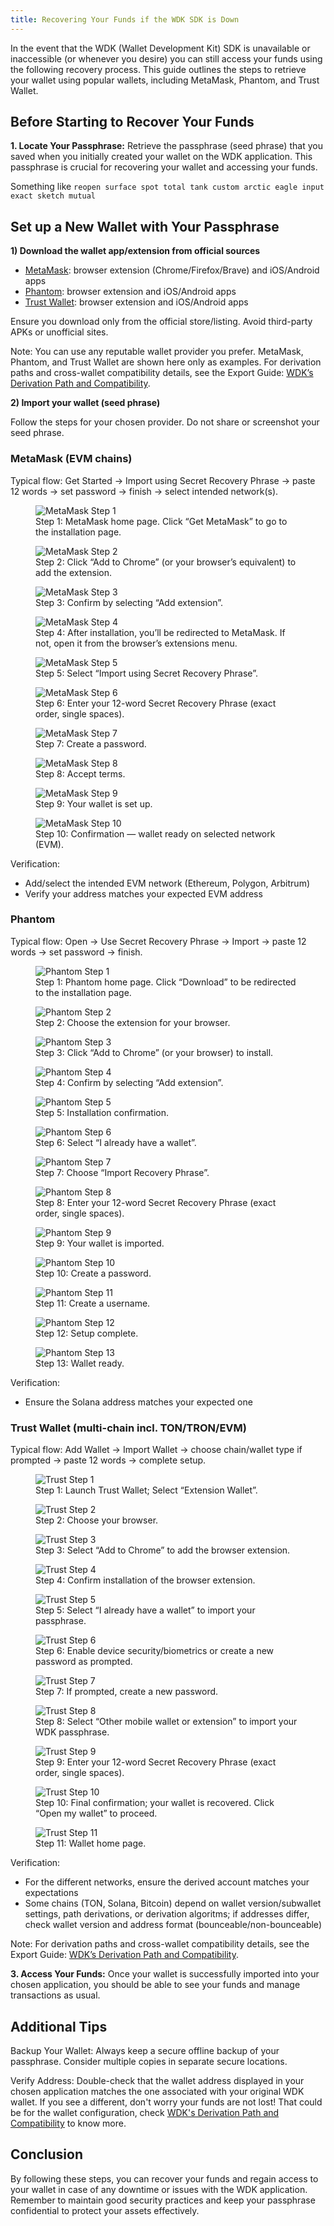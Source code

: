 ```yaml
---
title: Recovering Your Funds if the WDK SDK is Down
---
```


In the event that the WDK (Wallet Development Kit) SDK is unavailable or inaccessible (or whenever you desire) you can still access your funds using the following recovery process. This guide outlines the steps to retrieve your wallet using popular wallets, including MetaMask, Phantom, and Trust Wallet.

## Before Starting to Recover Your Funds

**1. Locate Your Passphrase:** Retrieve the passphrase (seed phrase) that you saved when you initially created your wallet on the WDK application. This passphrase is crucial for recovering your wallet and accessing your funds.

Something like `reopen surface spot total tank custom arctic eagle input exact sketch mutual`

## Set up a New Wallet with Your Passphrase

**1) Download the wallet app/extension from official sources**

- [MetaMask](https://metamask.io/): browser extension (Chrome/Firefox/Brave) and iOS/Android apps
- [Phantom](https://phantom.com/): browser extension and iOS/Android apps
- [Trust Wallet](https://trustwallet.com/): browser extension and iOS/Android apps

Ensure you download only from the official store/listing. Avoid third-party APKs or unofficial sites.

Note: You can use any reputable wallet provider you prefer. MetaMask, Phantom, and Trust Wallet are shown here only as examples. For derivation paths and cross-wallet compatibility details, see the Export Guide: [WDK’s Derivation Path and Compatibility](./export-guide.md).

**2) Import your wallet (seed phrase)**

Follow the steps for your chosen provider. Do not share or screenshot your seed phrase.

### MetaMask (EVM chains)

Typical flow: Get Started → Import using Secret Recovery Phrase → paste 12 words → set password → finish → select intended network(s).


<figure>
  <img src="../assets/export-guide/metamask1.png" alt="MetaMask Step 1" />
  <figcaption>Step 1: MetaMask home page. Click “Get MetaMask” to go to the installation page.</figcaption>
</figure>
<figure>
  <img src="../assets/export-guide/metamask2.png" alt="MetaMask Step 2" />
  <figcaption>Step 2: Click “Add to Chrome” (or your browser’s equivalent) to add the extension.</figcaption>
</figure>
<figure>
  <img src="../assets/export-guide/metamask3.png" alt="MetaMask Step 3" />
  <figcaption>Step 3: Confirm by selecting “Add extension”.</figcaption>
</figure>
<figure>
  <img src="../assets/export-guide/metamask5.png" alt="MetaMask Step 4" />
  <figcaption>Step 4: After installation, you’ll be redirected to MetaMask. If not, open it from the browser’s extensions menu.</figcaption>
</figure>
<figure>
  <img src="../assets/export-guide/metamask6.png" alt="MetaMask Step 5" />
  <figcaption>Step 5: Select “Import using Secret Recovery Phrase”.</figcaption>
</figure>
<figure>
  <img src="../assets/export-guide/metamask7.png" alt="MetaMask Step 6" />
  <figcaption>Step 6: Enter your 12-word Secret Recovery Phrase (exact order, single spaces).</figcaption>
</figure>
<figure>
  <img src="../assets/export-guide/metamask9.png" alt="MetaMask Step 7" />
  <figcaption>Step 7: Create a password.</figcaption>
</figure>
<figure>
  <img src="../assets/export-guide/metamask10.png" alt="MetaMask Step 8" />
  <figcaption>Step 8: Accept terms.</figcaption>
</figure>
<figure>
  <img src="../assets/export-guide/metamask11.png" alt="MetaMask Step 9" />
  <figcaption>Step 9: Your wallet is set up.</figcaption>
</figure>
<figure>
  <img src="../assets/export-guide/metamask13.png" alt="MetaMask Step 10" />
  <figcaption>Step 10: Confirmation — wallet ready on selected network (EVM).</figcaption>
</figure>

Verification:
- Add/select the intended EVM network (Ethereum, Polygon, Arbitrum)
- Verify your address matches your expected EVM address

### Phantom

Typical flow: Open → Use Secret Recovery Phrase → Import → paste 12 words → set password → finish.

<figure>
  <img src="../assets/export-guide/phantom1.png" alt="Phantom Step 1" />
  <figcaption>Step 1: Phantom home page. Click “Download” to be redirected to the installation page.</figcaption>
</figure>
<figure>
  <img src="../assets/export-guide/phantom2.png" alt="Phantom Step 2" />
  <figcaption>Step 2: Choose the extension for your browser.</figcaption>
</figure>
<figure>
  <img src="../assets/export-guide/phantom3.png" alt="Phantom Step 3" />
  <figcaption>Step 3: Click “Add to Chrome” (or your browser) to install.</figcaption>
</figure>
<figure>
  <img src="../assets/export-guide/phantom4.png" alt="Phantom Step 4" />
  <figcaption>Step 4: Confirm by selecting “Add extension”.</figcaption>
</figure>
<figure>
  <img src="../assets/export-guide/phantom5.png" alt="Phantom Step 5" />
  <figcaption>Step 5: Installation confirmation.</figcaption>
</figure>
<figure>
  <img src="../assets/export-guide/phantom6.png" alt="Phantom Step 6" />
  <figcaption>Step 6: Select “I already have a wallet”.</figcaption>
</figure>
<figure>
  <img src="../assets/export-guide/phantom7.png" alt="Phantom Step 7" />
  <figcaption>Step 7: Choose “Import Recovery Phrase”.</figcaption>
</figure>
<figure>
  <img src="../assets/export-guide/phantom8.png" alt="Phantom Step 8" />
  <figcaption>Step 8: Enter your 12-word Secret Recovery Phrase (exact order, single spaces).</figcaption>
</figure>
<figure>
  <img src="../assets/export-guide/phantom10.png" alt="Phantom Step 9" />
  <figcaption>Step 9: Your wallet is imported.</figcaption>
</figure>
<figure>
  <img src="../assets/export-guide/phantom11.png" alt="Phantom Step 10" />
  <figcaption>Step 10: Create a password.</figcaption>
</figure>
<figure>
  <img src="../assets/export-guide/phantom13.png" alt="Phantom Step 11" />
  <figcaption>Step 11: Create a username.</figcaption>
</figure>
<figure>
  <img src="../assets/export-guide/phantom14.png" alt="Phantom Step 12" />
  <figcaption>Step 12: Setup complete.</figcaption>
</figure>
<figure>
  <img src="../assets/export-guide/phantom15.png" alt="Phantom Step 13" />
  <figcaption>Step 13: Wallet ready.</figcaption>
</figure>

Verification:
- Ensure the Solana address matches your expected one

### Trust Wallet (multi-chain incl. TON/TRON/EVM)

Typical flow: Add Wallet → Import Wallet → choose chain/wallet type if prompted → paste 12 words → complete setup.

<figure>
  <img src="../assets/export-guide/trust1.png" alt="Trust Step 1" />
  <figcaption>Step 1: Launch Trust Wallet; Select “Extension Wallet”.</figcaption>
</figure>
<figure>
  <img src="../assets/export-guide/trust2.png" alt="Trust Step 2" />
  <figcaption>Step 2: Choose your browser.</figcaption>
</figure>
<figure>
  <img src="../assets/export-guide/trust3.png" alt="Trust Step 3" />
  <figcaption>Step 3: Select “Add to Chrome” to add the browser extension.</figcaption>
</figure>
<figure>
  <img src="../assets/export-guide/trust4.png" alt="Trust Step 4" />
  <figcaption>Step 4: Confirm installation of the browser extension.</figcaption>
</figure>
<figure>
  <img src="../assets/export-guide/trust5.png" alt="Trust Step 5" />
  <figcaption>Step 5: Select “I already have a wallet” to import your passphrase.</figcaption>
</figure>
<figure>
  <img src="../assets/export-guide/trust6.png" alt="Trust Step 6" />
  <figcaption>Step 6: Enable device security/biometrics or create a new password as prompted.</figcaption>
</figure>
<figure>
  <img src="../assets/export-guide/trust7.png" alt="Trust Step 7" />
  <figcaption>Step 7: If prompted, create a new password.</figcaption>
</figure>
<figure>
  <img src="../assets/export-guide/trust8.png" alt="Trust Step 8" />
  <figcaption>Step 8: Select “Other mobile wallet or extension” to import your WDK passphrase.</figcaption>
</figure>
<figure>
  <img src="../assets/export-guide/trust9.png" alt="Trust Step 9" />
  <figcaption>Step 9: Enter your 12-word Secret Recovery Phrase (exact order, single spaces).</figcaption>
</figure>
<figure>
  <img src="../assets/export-guide/trust11.png" alt="Trust Step 10" />
  <figcaption>Step 10: Final confirmation; your wallet is recovered. Click “Open my wallet” to proceed.</figcaption>
</figure>
<figure>
  <img src="../assets/export-guide/trust12.png" alt="Trust Step 11" />
  <figcaption>Step 11: Wallet home page.</figcaption>
</figure>

Verification:
- For the different networks, ensure the derived account matches your expectations
- Some chains (TON, Solana, Bitcoin) depend on wallet version/subwallet settings, path derivations, or derivation algoritms; if addresses differ, check wallet version and address format (bounceable/non-bounceable)

Note: For derivation paths and cross-wallet compatibility details, see the Export Guide: [WDK’s Derivation Path and Compatibility](./export-guide.md).


**3. Access Your Funds:** Once your wallet is successfully imported into your chosen application, you should be able to see your funds and manage transactions as usual.


## Additional Tips
Backup Your Wallet: Always keep a secure offline backup of your passphrase. Consider multiple copies in separate secure locations.

Verify Address: Double-check that the wallet address displayed in your chosen application matches the one associated with your original WDK wallet. If you see a different, don't worry your funds are not lost! That could be for the wallet configuration, check [WDK's Derivation Path and Compatibility](./export-guide.md) to know more.


## Conclusion

By following these steps, you can recover your funds and regain access to your wallet in case of any downtime or issues with the WDK application. Remember to maintain good security practices and keep your passphrase confidential to protect your assets effectively.


